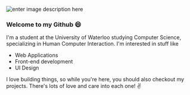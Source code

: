 ![enter image description here](https://media.giphy.com/media/T1Z2qu7qbij68O9Qwf/giphy.gif)
### Welcome to my Github 😄

I'm a student at the University of Waterloo studying Computer Science, specializing in Human Computer Interaction. I'm interested in stuff like

 - Web Applications
 - Front-end development
 - UI Design

I love building things, so while you're here, you should also checkout my projects. There's lots of love and care into each one! ✌️
